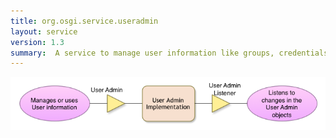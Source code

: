 ```yaml
---
title: org.osgi.service.useradmin
layout: service
version: 1.3
summary:  A service to manage user information like groups, credentials, and general properties.
---
```


![User Admin Collaboration Diagram](/img/services/org.osgi.service.useradmin.overview.png)
